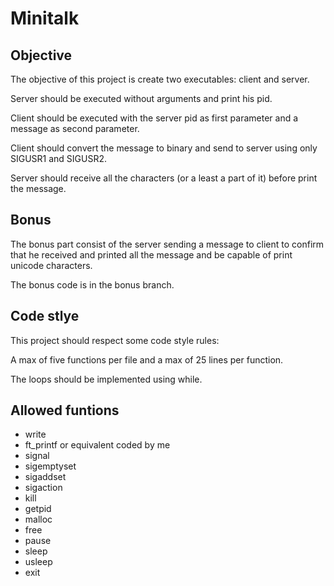 # Minitalk

## Objective

The objective of this project is create two executables: client and server.

Server should be executed without arguments and print his pid.

Client should be executed with the server pid as first parameter and a message as second parameter.

Client should convert the message to binary and send to server using only SIGUSR1 and SIGUSR2.

Server should receive all the characters (or a least a part of it) before print the message.

## Bonus

The bonus part consist of the server sending a message to client to confirm that he received and printed all the message and be capable of print unicode characters.

The bonus code is in the bonus branch.

## Code stlye

This project should respect some code style rules:

A max of five functions per file and a max of 25 lines per function. 

The loops should be implemented using while.

## Allowed funtions

* write
* ft_printf or equivalent coded by me 
* signal
* sigemptyset
* sigaddset
* sigaction
* kill
* getpid
* malloc
* free
* pause
* sleep
* usleep
* exit
